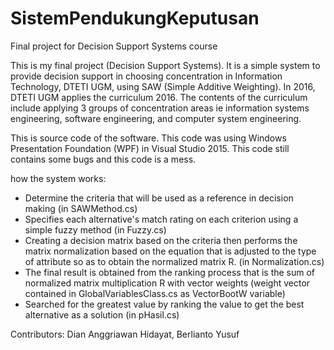 # SistemPendukungKeputusan
Final project for Decision Support Systems course

This is my final project (Decision Support Systems). It is a simple system to provide decision support in choosing concentration in Information Technology, DTETI UGM, using SAW (Simple Additive Weighting). In 2016, DTETI UGM applies the curriculum 2016. The contents of the curriculum include applying 3 groups of concentration areas ie information systems engineering, software engineering, and computer system engineering. 

This is source code of the software. This code was using  Windows Presentation Foundation (WPF) in Visual Studio 2015. This code still contains some bugs and this code is a mess.

<p>how the system works: </p>

<ul>
<li>Determine the criteria that will be used as a reference in decision making (in SAWMethod.cs)</li>
<li>Specifies each alternative's match rating on each criterion using a simple fuzzy method (in Fuzzy.cs)</li>
<li>Creating a decision matrix based on the criteria then performs the matrix normalization based on the equation that is adjusted to the type of attribute so as to obtain the normalized matrix R. (in Normalization.cs)</li>
<li>The final result is obtained from the ranking process that is the sum of normalized matrix multiplication R with vector weights (weight vector contained in GlobalVariablesClass.cs as VectorBootW variable)</li>
<li>Searched for the greatest value by ranking the value to get the best alternative as a solution (in pHasil.cs)</li>
</ul>

Contributors: Dian Anggriawan Hidayat, Berlianto Yusuf
